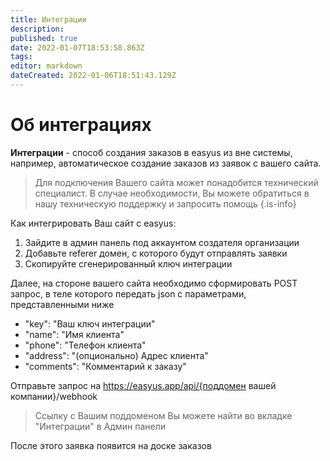 ```yaml
---
title: Интеграции
description: 
published: true
date: 2022-01-07T18:53:58.863Z
tags: 
editor: markdown
dateCreated: 2022-01-06T18:51:43.129Z
---
```


# Об интеграциях
**Интеграции** - способ создания заказов в easyus из вне системы, например, автоматическое создание заказов из заявок с вашего сайта.

> Для подключения Вашего сайта может понадобится технический специалист. В случае необходимости, Вы можете обратиться в нашу техническую поддержку и запросить помощь
{.is-info}

Как интегрировать Ваш сайт с easyus:
1. Зайдите в админ панель под аккаунтом создателя организации
2. Добавьте referer домен, с которого будут отправлять заявки
3. Скопируйте сгенерированный ключ интеграции

Далее, на стороне вашего сайта необходимо сформировать POST запрос, в теле которого передать json с параметрами, представленными ниже

- "key": "Ваш ключ интеграции"
- "name": "Имя клиента"
- "phone": "Телефон клиента"
- "address": "(опционально) Адрес клиента"
- "comments": "Комментарий к заказу"

Отправьте запрос на https://easyus.app/api/{поддомен вашей компании}/webhook 
> Ссылку с Вашим поддоменом Вы можете найти во вкладке "Интеграции" в Админ панели

После этого заявка появится на доске заказов